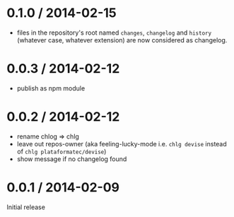 # 0.1.0 / 2014-02-15

* files in the repository's root named `changes`, `changelog` and `history` (whatever case, whatever extension) are now considered as changelog.

# 0.0.3 / 2014-02-12

* publish as npm module

# 0.0.2 / 2014-02-12

* rename chlog => chlg
* leave out repos-owner (aka feeling-lucky-mode i.e. `chlg devise` instead of `chlg plataformatec/devise`)
* show message if no changelog found

# 0.0.1 / 2014-02-09

Initial release
